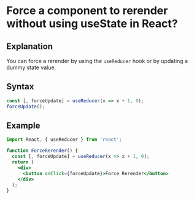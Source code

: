 # Force a component to rerender without using useState in React?

## Explanation
You can force a rerender by using the `useReducer` hook or by updating a dummy state value.

## Syntax
```jsx
const [, forceUpdate] = useReducer(x => x + 1, 0);
forceUpdate();
```

## Example
```jsx
import React, { useReducer } from 'react';

function ForceRerender() {
  const [, forceUpdate] = useReducer(x => x + 1, 0);
  return (
    <div>
      <button onClick={forceUpdate}>Force Rerender</button>
    </div>
  );
} 